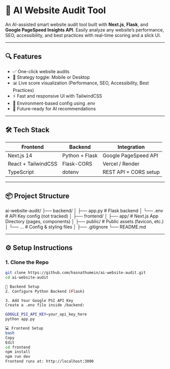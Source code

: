 # 🧠 AI Website Audit Tool

An AI-assisted smart website audit tool built with **Next.js**, **Flask**, and **Google PageSpeed Insights API**. Easily analyze any website’s performance, SEO, accessibility, and best practices with real-time scoring and a slick UI.

---

## 🔍 Features

- ✅ One-click website audits
- 🎯 Strategy toggle: Mobile or Desktop
- 📊 Live score visualization (Performance, SEO, Accessibility, Best Practices)
- ⚡ Fast and responsive UI with TailwindCSS
- 🔐 Environment-based config using .env
- 🧠 Future-ready for AI recommendations

---

## 🛠️ Tech Stack

| Frontend             | Backend               | Integration            |
|----------------------|------------------------|--------------------------|
| Next.js 14           | Python + Flask         | Google PageSpeed API     |
| React + TailwindCSS  | Flask-CORS             | Vercel / Render          |
| TypeScript           | dotenv                 | REST API + CORS setup    |

---

## 📦 Project Structure
ai-website-audit/
├── backend/
│ ├── app.py # Flask backend
│ └── .env # API Key config (not tracked)
│
├── frontend/
│ ├── app/ # Next.js App Directory (pages, components)
│ ├── public/ # Public assets (favicon, etc.)
│ └── ... # Config & styling files
│
├── .gitignore
└── README.md


---

## ⚙️ Setup Instructions

### 1. Clone the Repo

```bash
git clone https://github.com/hasnathumein/ai-website-audit.git
cd ai-website-audit

🧩 Backend Setup
2. Configure Python Backend (Flask)

3. Add Your Google PSI API Key
Create a .env file inside /backend:

GOOGLE_PSI_API_KEY=your_api_key_here
python app.py

💻 Frontend Setup
bash
Copy
Edit
cd frontend
npm install
npm run dev
Frontend runs at: http://localhost:3000



